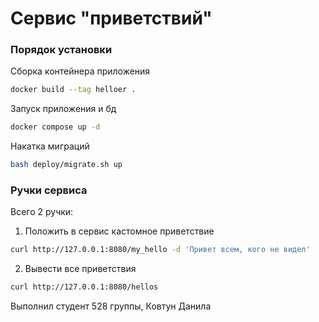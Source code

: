 # Сервис "приветствий"

### Порядок установки
Сборка контейнера приложения
```bash
docker build --tag helloer .
```

Запуск приложения и бд
```bash
docker compose up -d
```

Накатка миграций
```bash
bash deploy/migrate.sh up
```

### Ручки сервиса

Всего 2 ручки:
1. Положить в сервис кастомное приветствие
```bash
curl http://127.0.0.1:8080/my_hello -d 'Привет всем, кого не видел'
```
2. Вывести все приветствия
```bash
curl http://127.0.0.1:8080/hellos
```

Выполнил студент 528 группы, Ковтун Данила